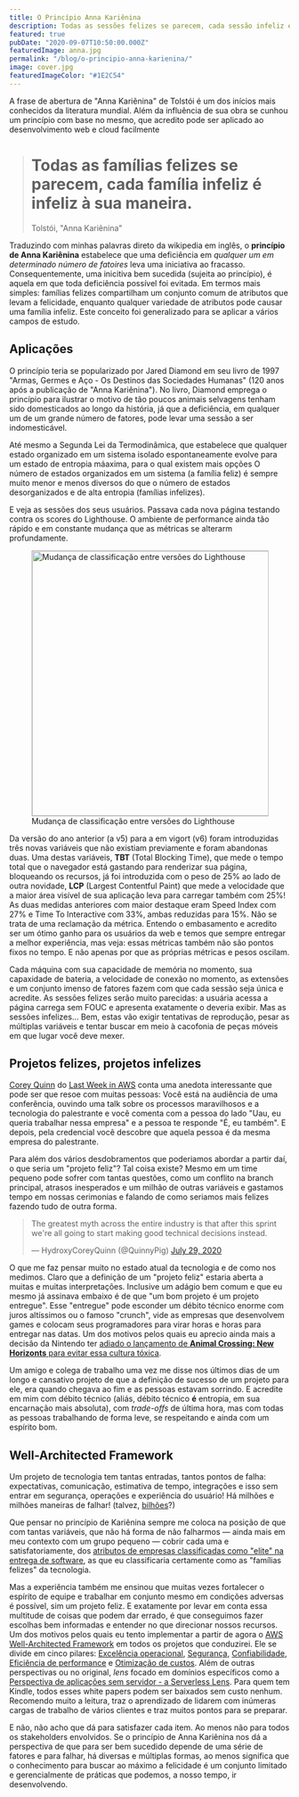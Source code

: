 ```yaml
---
title: O Princípio Anna Kariênina
description: Todas as sessões felizes se parecem, cada sessão infeliz é infeliz à sua maneira. O Princípio Anna Kariêninca aplicado ao desenvolvimento
featured: true
pubDate: "2020-09-07T10:50:00.000Z"
featuredImage: anna.jpg
permalink: "/blog/o-principio-anna-karienina/"
image: cover.jpg
featuredImageColor: "#1E2C54"
---
```


<p class="lead">A frase de abertura de "Anna Kariênina" de Tolstói é um dos inícios mais conhecidos da literatura mundial. Além da influência de sua obra se cunhou um princípio com base no mesmo, que acredito pode ser aplicado ao desenvolvimento web e cloud facilmente</p>

> # Todas as famílias felizes se parecem, cada família infeliz é infeliz à sua maneira.
>
> <footer>Tolstói, "Anna Kariênina"</footer>

Traduzindo com minhas palavras direto da wikipedia em inglês, o **princípio de Anna Kariênina** estabelece que uma deficiência em _qualquer um em determinado número de fatoires_ leva uma iniciativa ao fracasso. Consequentemente, uma inicitiva bem sucedida (sujeita ao princípio), é aquela em que toda deficiência possível foi evitada. Em termos mais simples: famílias felizes compartilham um conjunto comum de atributos que levam a felicidade, enquanto qualquer variedade de atributos pode causar uma família infeliz. Este conceito foi generalizado para se aplicar a vários campos de estudo.

## Aplicações

O princípio teria se popularizado por Jared Diamond em seu livro de 1997 "Armas, Germes e Aço - Os Destinos das Sociedades Humanas" (120 anos após a publicação de "Anna Kariênina"). No livro, Diamond emprega o princípio para ilustrar o motivo de tão poucos animais selvagens tenham sido domesticados ao longo da história, já que a deficiência, em qualquer um de um grande número de fatores, pode levar uma sessão a ser indomesticável.

Até mesmo a Segunda Lei da Termodinâmica, que estabelece que qualquer estado organizado em um sistema isolado espontaneamente evolve para um estado de entropia máaxima, para o qual existem mais opções O número de estados organizados em um sistema (a família feliz) é sempre muito menor e menos diversos do que o número de estados desorganizados e de alta entropia (famílias infelizes).

E veja as sessões dos seus usuários. Passava cada nova página testando contra os scores do Lighthouse. O ambiente de performance ainda tão rápido e em constante mudança que as métricas se alterarm profundamente.

<figure class="extend">
    <img src="{{ 'lighthouse-weight-changes.png' | media(page) }}" width="752" height="475" alt="Mudança de classificação entre versões do Lighthouse" style="border: 1px solid #BBB" />
    <figcaption>Mudança de classificação entre versões do Lighthouse</figcaption>
</figure>

Da versão do ano anterior (a v5) para a em vigort (v6) foram introduzidas três novas variáveis que não existiam previamente e foram abandonas duas. Uma destas variáveis, **TBT** (Total Blocking Time), que mede o tempo total que o navegador está gastando para renderizar sua página, bloqueando os recursos, já foi introduzida com o peso de 25% ao lado de outra novidade, **LCP** (Largest Contentful Paint) que mede a velocidade que a maior área visível de sua aplicação leva para carregar também com 25%! As duas medidas anteriores com maior destaque eram Speed Index com 27% e Time To Interactive com 33%, ambas reduzidas para 15%. Não se trata de uma reclamação da métrica. Entendo o embasamento e acredito ser um ótimo ganho para os usuários da web e temos que sempre entregar a melhor experiência, mas veja: essas métricas também não são pontos fixos no tempo. E não apenas por que as próprias métricas e pesos oscilam.

Cada máquina com sua capacidade de memória no momento, sua capaxidade de bateria, a velocidade de conexão no momento, as extensões e um conjunto imenso de fatores fazem com que cada sessão seja única e acredite. As sessões felizes serão muito parecidas: a usuária acessa a página carrega sem FOUC e apresenta exatamente o deveria exibir. Mas as sessões infelizes... Bem, estas vão exigir tentativas de reprodução, pesar as múltiplas variáveis e tentar buscar em meio à cacofonia de peças móveis em que lugar você deve mexer.

## Projetos felizes, projetos infelizes

[Corey Quinn]("https://twitter.com/QuinnyPig") do [Last Week in AWS]("https://www.lastweekinaws.com/") conta uma anedota interessante que pode ser que resoe com muitas pessoas: Você está na audiência de uma conferência, ouvindo uma talk sobre os processos maravilhosos e a tecnologia do palestrante e você comenta com a pessoa do lado "Uau, eu queria trabalhar nessa empresa" e a pessoa te responde "É, eu também". E depois, pela credencial você descobre que aquela pessoa é da mesma empresa do palestrante.

Para além dos vários desdobramentos que poderiamos abordar a partir daí, o que seria um "projeto feliz"? Tal coisa existe? Mesmo em um time pequeno pode sofrer com tantas questões, como um conflito na branch principal, atrasos inesperados e um milhão de outras variáveis e gastamos tempo em nossas cerimonias e falando de como seriamos mais felizes fazendo tudo de outra forma.

<blockquote class="twitter-tweet"><p lang="en" dir="ltr">The greatest myth across the entire industry is that after this sprint we&#39;re all going to start making good technical decisions instead.</p>&mdash; HydroxyCoreyQuinn (@QuinnyPig) <a href="https://twitter.com/QuinnyPig/status/1288276471677501441?ref_src=twsrc%5Etfw">July 29, 2020</a></blockquote> <script async src="https://platform.twitter.com/widgets.js" charset="utf-8"></script>

O que me faz pensar muito no estado atual da tecnologia e de como nos medimos. Claro que a definição de um "projeto feliz" estaria aberta a muitas e muitas interpretações. Inclusive um adágio bem comum e que eu mesmo já assinava embaixo é de que "um bom projeto é um projeto entregue". Esse "entregue" pode esconder um débito técnico enorme com juros altíssimos ou o famoso "crunch", vide as empresas que desenvolvem games e colocam seus programadores para virar horas e horas para entregar nas datas. Um dos motivos pelos quais eu aprecio ainda mais a decisão da Nintendo ter [adiado o lançamento de **Animal Crossing: New Horizonts** para evitar essa cultura tóxica]("https://www.ign.com/articles/2019/06/21/nintendo-comments-on-crunch-and-game-delays-a-e3-2019").

Um amigo e colega de trabalho uma vez me disse nos últimos dias de um longo e cansativo projeto de que a definição de sucesso de um projeto para ele, era quando chegava ao fim e as pessoas estavam sorrindo. E acredite em mim com débito técnico (aliás, débito técnico **é** entropia, em sua encarnação mais absoluta), com _trade-offs_ de última hora, mas com todas as pessoas trabalhando de forma leve, se respeitando e ainda com um espírito bom.

## Well-Architected Framework

Um projeto de tecnologia tem tantas entradas, tantos pontos de falha: expectativas, comunicação, estimativa de tempo, integrações e isso sem entrar em segurança, operações e experiência do usuário! Há milhões e milhões maneiras de falhar! (talvez, [bilhões]("/blog/next-billion-users/")?)

Que pensar no princípio de Kariênina sempre me coloca na posição de que com tantas variáveis, que não há forma de não falharmos — ainda mais em meu contexto com um grupo pequeno — cobrir cada uma e satisfatoriamente, dos [atributos de empresas classificadas como "elite" na entrega de software]("https://services.google.com/fh/files/misc/state-of-devops-2019.pdf"), as que eu classificaria certamente como as "famílias felizes" da tecnologia.

Mas a experiência também me ensinou que muitas vezes fortalecer o espírito de equipe e trabalhar em conjunto mesmo em condições adversas é possível, sim um projeto feliz. E exatamente por levar em conta essa multitude de coisas que podem dar errado, é que conseguimos fazer escolhas bem informadas e entender no que direcionar nossos recursos. Um dos motivos pelos quais eu tento implementar a partir de agora o [AWS Well-Architected Framework]("https://aws.amazon.com/pt/architecture/well-architected/") em todos os projetos que conduzirei. Ele se divide em cinco pilares: [Excelência operacional]("https://docs.aws.amazon.com/wellarchitected/latest/operational-excellence-pillar/welcome.html"), [Segurança]("https://docs.aws.amazon.com/wellarchitected/latest/security-pillar/welcome.html"), [Confiabilidade]("https://docs.aws.amazon.com/wellarchitected/latest/reliability-pillar/welcome.html"), [Eficiência de performance]("https://docs.aws.amazon.com/wellarchitected/latest/performance-efficiency-pillar/welcome.html") e [Otimização de custos]("https://docs.aws.amazon.com/wellarchitected/latest/cost-optimization-pillar/welcome.html"). Além de outras perspectivas ou no original, _lens_ focado em domínios específicos como a [Perspectiva de aplicações sem servidor - a Serverless Lens](https://docs.aws.amazon.com/wellarchitected/latest/serverless-applications-lens/welcome.html?did=wp_card&trk=wp_card). Para quem tem Kindle, todos esses white papers podem ser baixados sem custo nenhum. Recomendo muito a leitura, traz o aprendizado de lidarem com inúmeras cargas de trabalho de vários clientes e traz muitos pontos para se preparar.

E não, não acho que dá para satisfazer cada item. Ao menos não para todos os stakeholders envolvidos. Se o princípio de Anna Kariênina nos dá a perspectiva de que para ser bem sucedido depende de uma série de fatores e para falhar, há diversas e múltiplas formas, ao menos significa que o conhecimento para buscar ao máximo a felicidade é um conjunto limitado e gerencialmente de práticas que podemos, a nosso tempo, ir desenvolvendo.